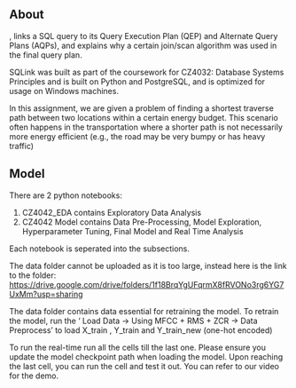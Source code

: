 ## About

, links a SQL query to its Query Execution Plan (QEP) and Alternate Query Plans (AQPs), and explains why a certain join/scan algorithm was used in the final query plan. 

SQLink was built as part of the coursework for CZ4032: Database Systems Principles and is built on Python and PostgreSQL, and is optimized for usage on Windows machines. 

In this assignment, we are given a problem of finding a shortest traverse path between two locations within a certain energy budget. This scenario often happens in the transportation where a shorter path is not necessarily more energy efficient (e.g., the road may be very bumpy or has heavy traffic)

## Model
There are 2 python notebooks:

1. CZ4042_EDA contains Exploratory Data Analysis
2. CZ4042 Model contains Data Pre-Processing, Model Exploration, Hyperparameter Tuning, Final Model and Real Time Analysis

Each notebook is seperated into the subsections. 

The data folder cannot be uploaded as it is too large, instead here is the link to the folder: https://drive.google.com/drive/folders/1f18BrqYgUFqrmX8fRVONo3rg6YG7UxMm?usp=sharing

The data folder contains data essential for retraining the model. To retrain the model, run the ‘ Load Data -> Using MFCC + RMS + ZCR -> Data Preprocess’ to load X_train , Y_train and Y_train_new (one-hot encoded)

To run the real-time run all the cells till the last one. Please ensure you update the model checkpoint path when loading the model. Upon reaching the last cell, you can run the cell and test it out. You can refer to our video for the demo.  
